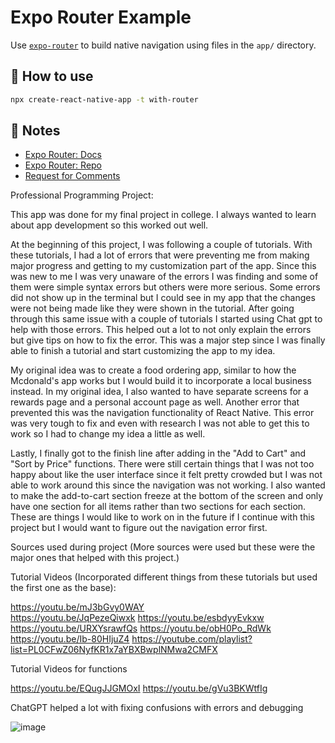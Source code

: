 # Expo Router Example

Use [`expo-router`](https://expo.github.io/router) to build native navigation using files in the `app/` directory.

## 🚀 How to use

```sh
npx create-react-native-app -t with-router
```

## 📝 Notes

- [Expo Router: Docs](https://expo.github.io/router)
- [Expo Router: Repo](https://github.com/expo/router)
- [Request for Comments](https://github.com/expo/router/discussions/1)


Professional Programming Project:

This app was done for my final project in college. I always wanted to learn about app development so this worked out well. 

At the beginning of this project, I was following a couple of tutorials. With these tutorials, I had a lot of errors that were preventing me from making major progress and getting to my customization part of the app. Since this was new to me I was very unaware of the errors I was finding and some of them were simple syntax errors but others were more serious. Some errors did not show up in the terminal but I could see in my app that the changes were not being made like they were shown in the tutorial. After going through this same issue with a couple of tutorials I started using Chat gpt to help with those errors. This helped out a lot to not only explain the errors but give tips on how to fix the error. This was a major step since I was finally able to finish a tutorial and start customizing the app to my idea.

My original idea was to create a food ordering app, similar to how the Mcdonald's app works but I would build it to incorporate a local business instead. In my original idea, I also wanted to have separate screens for a rewards page and a personal account page as well. Another error that prevented this was the navigation functionality of React Native. This error was very tough to fix and even with research I was not able to get this to work so I had to change my idea a little as well. 

Lastly, I finally got to the finish line after adding in the "Add to Cart" and "Sort by Price" functions. There were still certain things that I was not too happy about like the user interface since it felt pretty crowded but I was not able to work around this since the navigation was not working. I also wanted to make the add-to-cart section freeze at the bottom of the screen and only have one section for all items rather than two sections for each section. These are things I would like to work on in the future if I continue with this project but I would want to figure out the navigation error first. 

Sources used during project (More sources were used but these were the major ones that helped with this project.)

Tutorial Videos (Incorporated different things from these tutorials but used the first one as the base):

https://youtu.be/mJ3bGvy0WAY  
https://youtu.be/JqPezeQiwxk
https://youtu.be/esbdyyEvkxw 
https://youtu.be/URXYsrawfQs
https://youtu.be/obH0Po_RdWk
https://youtu.be/Ib-80HIjuZ4
https://youtube.com/playlist?list=PL0CFwZ06NyfKR1x7aYBXBwplNMwa2CMFX


Tutorial Videos for functions

https://youtu.be/EQugJJGMOxI
https://youtu.be/gVu3BKWtfIg


ChatGPT helped a lot with fixing confusions with errors and debugging

![image](https://user-images.githubusercontent.com/77558582/235992734-2e1a3d44-53c0-43c6-b90a-7659e28de131.png)

